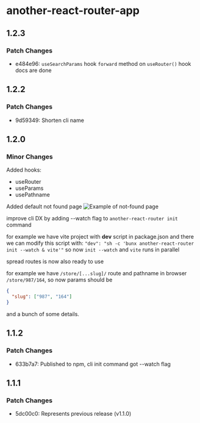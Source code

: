 # another-react-router-app

## 1.2.3

### Patch Changes

- e484e96: `useSearchParams` hook
  `forward` method on `useRouter()` hook
  docs are done

## 1.2.2

### Patch Changes

- 9d59349: Shorten cli name

## 1.2.0

### Minor Changes

Added hooks:

- useRouter
- useParams
- usePathname

Added default not found page
![Example of not-found page](image.png)

improve cli DX
by adding --watch flag to `another-react-router init` command

for example we have vite project with **dev** script in package.json
and there we can modify this script with:
`"dev": "sh -c 'bunx another-react-router init --watch & vite'"`
so now `init --watch` and `vite` runs in parallel

spread routes is now also ready to use

for example we have `/store/[...slug]/` route
and pathname in browser `/store/987/164`, so now params should be

```json
{
  "slug": ["987", "164"]
}
```

and a bunch of some details.

## 1.1.2

### Patch Changes

- 633b7a7: Published to npm, cli init command got --watch flag

## 1.1.1

### Patch Changes

- 5dc00c0: Represents previous release (v1.1.0)
